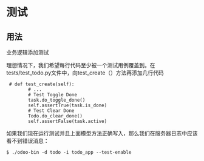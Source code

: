 # 测试



## 用法

业务逻辑添加测试

理想情况下，我们希望每行代码至少被一个测试用例覆盖到。在tests/test_todo.py文件中，向test_create（）方法再添加几行代码

```
 # def test_create(self):
        # ...
        # Test Toggle Done
        task.do_toggle_done()
        self.assertTrue(task.is_done)
        # Test Clear Done
        Todo.do_clear_done()
        self.assertFalse(task.active)
```


如果我们现在运行测试并且上面模型方法正确写入，那么我们在服务器日志中应该看不到错误消息：

```
$ ./odoo-bin -d todo -i todo_app --test-enable
```